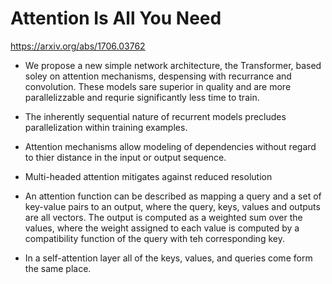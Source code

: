 # Attention Is All You Need
https://arxiv.org/abs/1706.03762

- We propose a new simple network architecture, the Transformer, based soley on attention mechanisms, despensing with recurrance and convolution.
  These models sare superior in quality and are more parallelizzable and requrie significantly less time to train.

- The inherently sequential nature of recurrent models precludes parallelization within training examples.

- Attention mechanisms allow modeling of dependencies without regard to thier distance in the input or output sequence.

- Multi-headed attention mitigates against reduced resolution

- An attention function can be described as mapping a query and a set of key-value pairs to an output, where the query, keys, values and outputs are all vectors.
  The output is computed as a weighted sum over the values, where the weight assigned to each value is computed by a compatibility function of the query with teh corresponding key.

- In a self-attention layer all of the keys, values, and queries come form the same place.

